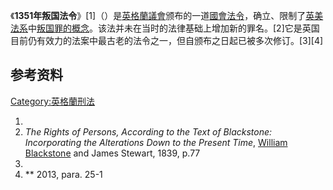 《**1351年叛国法令**》\[1\]（）是[英格蘭議會](../Page/英格蘭議會.md "wikilink")颁布的一道[國會法令](../Page/國會法令.md "wikilink")，确立、限制了[英美法系](../Page/英美法系.md "wikilink")中[叛国罪的概念](../Page/叛國.md "wikilink")。该法并未在当时的法律基础上增加新的罪名。\[2\]它是英国目前仍有效力的法案中最古老的法令之一，但自颁布之日起已被多次修订。\[3\]\[4\]

## 参考资料

[Category:英格蘭刑法](https://zh.wikipedia.org/wiki/Category:英格蘭刑法 "wikilink")

1.
2.  *The Rights of Persons, According to the Text of Blackstone: Incorporating the Alterations Down to the Present Time*, [William Blackstone](../Page/威廉·布莱克斯通.md "wikilink") and James Stewart, 1839, p.77
3.
4.  ** 2013, para. 25-1
